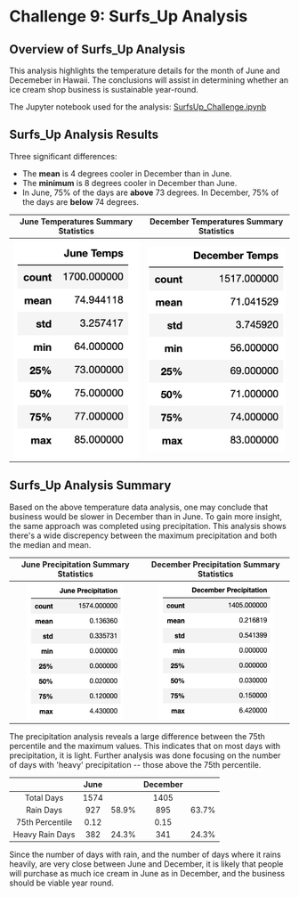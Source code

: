 # Challenge 9: Surfs_Up Analysis

## Overview of Surfs_Up Analysis
This analysis highlights the temperature details for the month of June and Decemeber in Hawaii. The conclusions will assist in determining whether an ice cream shop business is sustainable year-round. 

The Jupyter notebook used for the analysis: [SurfsUp_Challenge.ipynb](https://github.com/Hala-INTJ/Surfs_Up/blob/main/SurfsUp_Challenge.ipynb)
## Surfs_Up Analysis Results

Three significant differences:
- The <b>mean</b> is 4 degrees cooler in December than in June.
- The <b>minimum</b> is 8 degrees cooler in December than June.
- In June, 75% of the days are <b>above</b> 73 degrees. In December, 75% of the days are <b>below</b> 74 degrees. 

| June Temperatures Summary Statistics | December Temperatures Summary Statistics |
| :---: | :---: |
| ![](https://github.com/Hala-INTJ/Surfs_Up/blob/main/June%20Temps.png) | ![](https://github.com/Hala-INTJ/Surfs_Up/blob/main/December%20Temps.png) |
## Surfs_Up Analysis Summary

Based on the above temperature data analysis, one may conclude that business would be slower in December than in June. To gain more insight, the same approach was completed using precipitation. This analysis shows there's a wide discrepency between the maximum precipitation and both the median and mean. 

| June Precipitation Summary Statistics | December Precipitation Summary Statistics |
| :---: | :---: |
| ![](https://github.com/Hala-INTJ/Surfs_Up/blob/main/June%20Precipitation.png) | ![](https://github.com/Hala-INTJ/Surfs_Up/blob/main/Dec%20Precipitation.png) |

The precipitation analysis reveals a large difference between the 75th percentile and the maximum values. This indicates that on most days with precipitation, it is light. Further analysis was done focusing on the number of days with 'heavy' precipitation -- those above the 75th percentile.

|  | June  | | December  | |
| :---: | :---: | :---: | :---: | :---: |
| Total Days | 1574 | | 1405 | |
| Rain Days | 927 | 58.9% | 895 | 63.7%  |
| 75th Percentile | 0.12 || 0.15 ||
| Heavy Rain Days | 382 | 24.3% | 341 | 24.3% |

Since the number of days with rain, and the number of days where it rains heavily, are very close between June and December, it is likely that people will purchase as much ice cream in June as in December, and the business should be viable year round.




